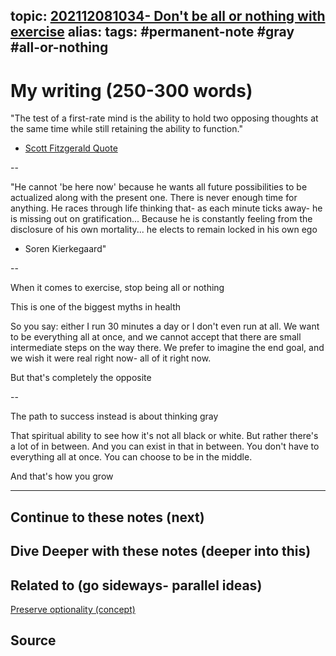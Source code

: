 topic: [202112081034- Don't be all or nothing with exercise](.md)
alias: 
tags: #permanent-note #gray #all-or-nothing
---

# My writing (250-300 words)

"The test of a first-rate mind is the ability to hold two opposing thoughts at the same time while still retaining the ability to function."
- [Scott Fitzgerald Quote](Notes/Scott%20Fitzgerald%20Quote.md)

--

"He cannot 'be here now' because he wants all future possibilities to be actualized along with the present one. There is never enough time for anything. He races through life thinking that- as each minute ticks away- he is missing out on gratification... Because he is constantly feeling from the disclosure of his own mortality... he elects to remain locked in his own ego
- Soren Kierkegaard"

--

When it comes to exercise, stop being all or nothing

This is one of the biggest myths in health

So you say: either I run 30 minutes a day or I don't even run at all. We want to be everything all at once, and we cannot accept that there are small intermediate steps on the way there. We prefer to imagine the end goal, and we wish it were real right now- all of it right now.

But that's completely the opposite

--

The path to success instead is about thinking gray

That spiritual ability to see how it's not all black or white. But rather there's a lot of in between. And you can exist in that in between. You don't have to everything all at once. You can choose to be in the middle.

And that's how you grow

---
## Continue to these notes (next)
		
## Dive Deeper with these notes (deeper into this)
		
## Related to (go sideways- parallel ideas)
[Preserve optionality (concept)](Notes/Preserve%20optionality%20(concept).md)

## Source